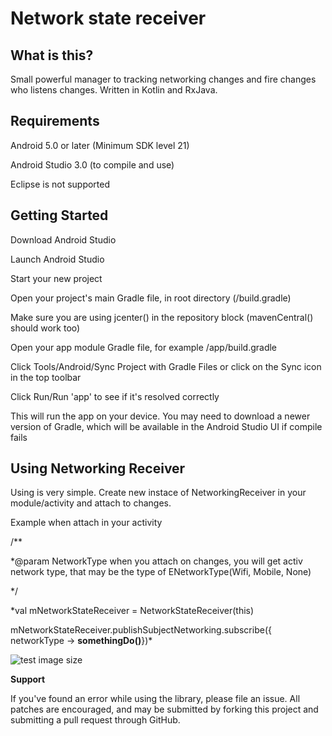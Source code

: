 # Network state receiver

## What is this?
Small powerful manager to tracking networking changes and fire changes who listens changes. Written in Kotlin and RxJava.

    
## Requirements

Android 5.0 or later (Minimum SDK level 21)

Android Studio 3.0 (to compile and use)

Eclipse is not supported



## Getting Started
Download Android Studio

Launch Android Studio

Start your new project

Open your project's main Gradle file, in root directory (/build.gradle)

Make sure you are using jcenter() in the repository block (mavenCentral() should work too)

Open your app module Gradle file, for example /app/build.gradle

Click Tools/Android/Sync Project with Gradle Files or click on the Sync icon in the top toolbar

Click Run/Run 'app' to see if it's resolved correctly

This will run the app on your device. You may need to download a newer version of Gradle, which will be available in the Android Studio UI if compile fails


## Using Networking Receiver
Using is very simple. Create new instace of NetworkingReceiver in your module/activity and attach to changes.

Example when attach in your activity
 
/**

 *@param NetworkType when you attach on changes, you will get activ network type, that may be the type of ENetworkType(Wifi, Mobile, None)

 */

*val mNetworkStateReceiver = NetworkStateReceiver(this)

 mNetworkStateReceiver.publishSubjectNetworking.subscribe({ networkType -> **somethingDo()**})*

 
 ![test image size](https://github.com/MilanBojic/networkstatereceiver/blob/master/image1.png)




**Support**

If you've found an error while using the library, please file an issue. All patches are encouraged, and may be submitted by forking this project and submitting a pull request through GitHub.

